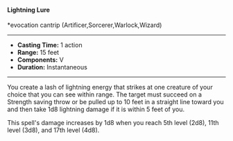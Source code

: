 #### Lightning Lure
*evocation cantrip (Artificer,Sorcerer,Warlock,Wizard)
___
- **Casting Time:** 1 action
- **Range:** 15 feet
- **Components:** V
- **Duration:** Instantaneous
---
You create a lash of lightning energy that strikes at one creature of your choice that you can see within range. The target must succeed on a Strength saving throw or be pulled up to 10 feet in a straight line toward you and then take 1d8 lightning damage if it is within 5 feet of you.

This spell's damage increases by 1d8 when you reach 5th level (2d8), 11th level (3d8), and 17th level (4d8).
